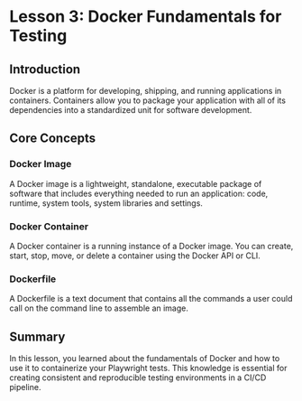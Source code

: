 # Lesson 3: Docker Fundamentals for Testing

## Introduction

Docker is a platform for developing, shipping, and running applications in containers. Containers allow you to package your application with all of its dependencies into a standardized unit for software development.

## Core Concepts

### Docker Image

A Docker image is a lightweight, standalone, executable package of software that includes everything needed to run an application: code, runtime, system tools, system libraries and settings.

### Docker Container

A Docker container is a running instance of a Docker image. You can create, start, stop, move, or delete a container using the Docker API or CLI.

### Dockerfile

A Dockerfile is a text document that contains all the commands a user could call on the command line to assemble an image.

## Summary

In this lesson, you learned about the fundamentals of Docker and how to use it to containerize your Playwright tests. This knowledge is essential for creating consistent and reproducible testing environments in a CI/CD pipeline.